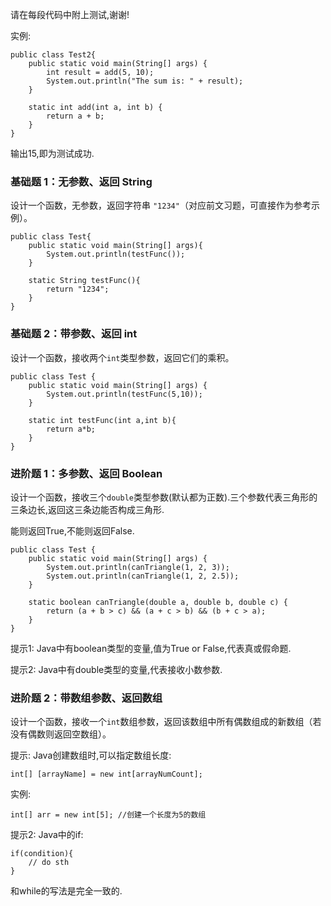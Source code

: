 请在每段代码中附上测试,谢谢!

实例:

```
public class Test2{
    public static void main(String[] args) {
        int result = add(5, 10);
        System.out.println("The sum is: " + result);
    }

    static int add(int a, int b) {
        return a + b;
    }
}
```

输出15,即为测试成功.



### 基础题 1：无参数、返回 String

设计一个函数，无参数，返回字符串 `"1234"`（对应前文习题，可直接作为参考示例）。

```
public class Test{
	public static void main(String[] args){
		System.out.println(testFunc());
	}
	
	static String testFunc(){
		return "1234";
	}
}
```



### 基础题 2：带参数、返回 int

设计一个函数，接收两个`int`类型参数，返回它们的乘积。

```
public class Test {
    public static void main(String[] args) {
        System.out.println(testFunc(5,10));
    }

    static int testFunc(int a,int b){
        return a*b;
    }
}
```



### 进阶题 1：多参数、返回 Boolean

设计一个函数，接收三个`double`类型参数(默认都为正数).三个参数代表三角形的三条边长,返回这三条边能否构成三角形.

能则返回True,不能则返回False.

```
public class Test {
    public static void main(String[] args) {
        System.out.println(canTriangle(1, 2, 3));
        System.out.println(canTriangle(1, 2, 2.5));
    }

    static boolean canTriangle(double a, double b, double c) {
        return (a + b > c) && (a + c > b) && (b + c > a);
    }
}
```



提示1: Java中有boolean类型的变量,值为True or False,代表真或假命题.

提示2: Java中有double类型的变量,代表接收小数参数.

### 进阶题 2：带数组参数、返回数组

设计一个函数，接收一个`int`数组参数，返回该数组中所有偶数组成的新数组（若没有偶数则返回空数组）。

提示: Java创建数组时,可以指定数组长度:

```
int[] [arrayName] = new int[arrayNumCount];
```

实例:

```
int[] arr = new int[5]; //创建一个长度为5的数组
```

提示2: Java中的if:

```
if(condition){
	// do sth
}
```

和while的写法是完全一致的.
